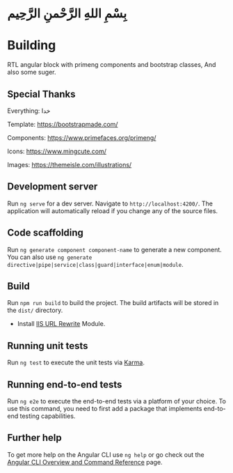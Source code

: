 # بِسْمِ اللهِ الرَّحْمنِ الرَّحِیم

# Building

RTL angular block with primeng components and bootstrap classes, And also some suger.

## Special Thanks

Everything: خدا

Template: https://bootstrapmade.com/

Components: https://www.primefaces.org/primeng/

Icons: https://www.mingcute.com/

Images: https://themeisle.com/illustrations/

## Development server

Run `ng serve` for a dev server. Navigate to `http://localhost:4200/`. The application will automatically reload if you change any of the source files.

## Code scaffolding

Run `ng generate component component-name` to generate a new component. You can also use `ng generate directive|pipe|service|class|guard|interface|enum|module`.

## Build

Run `npm run build` to build the project. The build artifacts will be stored in the `dist/` directory.

* Install [IIS URL Rewrite](https://www.iis.net/downloads/microsoft/url-rewrite) Module.

## Running unit tests

Run `ng test` to execute the unit tests via [Karma](https://karma-runner.github.io).

## Running end-to-end tests

Run `ng e2e` to execute the end-to-end tests via a platform of your choice. To use this command, you need to first add a package that implements end-to-end testing capabilities.

## Further help

To get more help on the Angular CLI use `ng help` or go check out the [Angular CLI Overview and Command Reference](https://angular.io/cli) page.
